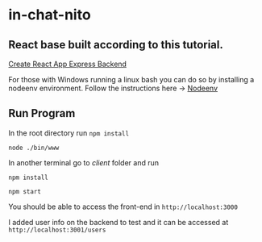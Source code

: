 # in-chat-nito

## React base built according to this tutorial.
[Create React App Express Backend](https://daveceddia.com/create-react-app-express-backend/)

For those with Windows running a linux bash you can do so by installing a nodeenv environment. Follow the instructions here -> [Nodeenv](https://github.com/ekalinin/nodeenv)

## Run Program
In the root directory run
`npm install`

`node ./bin/www`

In another terminal go to _client_ folder and run 

`npm install`

`npm start` 

You should be able to access the front-end in `http://localhost:3000`

I added user info on the backend to test and it can be accessed at `http://localhost:3001/users`
